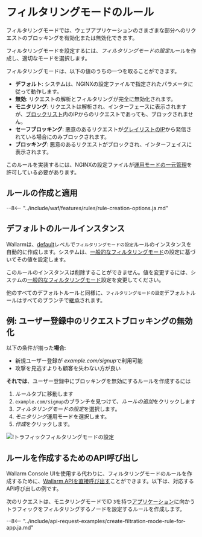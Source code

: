 [link-wallarm-mode-override]: ../../admin-en/configure-parameters-en.ja.md#wallarm_mode_allow_override

[img-mode-rule]: ../../images/user-guides/rules/wallarm-mode-rule-with-safe-blocking.png

# フィルタリングモードのルール

フィルタリングモードでは、ウェブアプリケーションのさまざまな部分へのリクエストのブロッキングを有効化または無効化できます。

フィルタリングモードを設定するには、*フィルタリングモードの設定*ルールを作成し、適切なモードを選択します。

フィルタリングモードは、以下の値のうちの一つを取ることができます。

* **デフォルト**: システムは、NGINXの設定ファイルで指定されたパラメータに従って動作します。
* **無効**: リクエストの解析とフィルタリングが完全に無効化されます。
* **モニタリング**: リクエストは解析され、インターフェースに表示されますが、[ブロックリスト](../ip-lists/denylist.ja.md)内のIPからのリクエストであっても、ブロックされません。
* **セーフブロッキング**: 悪意のあるリクエストが[グレイリストのIP](../ip-lists/graylist.ja.md)から発信されている場合にのみブロックされます。
* **ブロッキング**: 悪意のあるリクエストがブロックされ、インターフェイスに表示されます。

このルールを実装するには、NGINXの設定ファイルが[運用モードの一元管理][link-wallarm-mode-override]を許可している必要があります。

## ルールの作成と適用

--8<-- "../include/waf/features/rules/rule-creation-options.ja.md"

## デフォルトのルールインスタンス

Wallarmは、[default](../../user-guides/rules/view.ja.md#default-rules)レベルで`フィルタリングモードの設定`ルールのインスタンスを自動的に作成します。システムは、[一般的なフィルタリングモード](../../admin-en/configure-wallarm-mode.ja.md#setting-up-the-general-filtration-rule-in-wallarm-console)の設定に基づいてその値を設定します。

このルールのインスタンスは削除することができません。値を変更するには、システムの[一般的なフィルタリングモード](../../admin-en/configure-wallarm-mode.ja.md#setting-up-the-general-filtration-rule-in-wallarm-console)設定を変更してください。

他のすべてのデフォルトルールと同様に、`フィルタリングモードの設定`デフォルトルールはすべてのブランチで[継承](../../user-guides/rules/view.ja.md)されます。

## 例: ユーザー登録中のリクエストブロッキングの無効化

以下の条件が揃った**場合**:

* 新規ユーザー登録が *example.com/signup*で利用可能
* 攻撃を見逃すよりも顧客を失わない方が良い

**それでは**、ユーザー登録中にブロッキングを無効にするルールを作成するには

1. *ルール*タブに移動します
1. `example.com/signup`のブランチを見つけて、*ルールの追加*をクリックします
1. *フィルタリングモードの設定*を選択します。
1. *モニタリング*運用モードを選択します。
1. *作成*をクリックします。

![!トラフィックフィルタリングモードの設定][img-mode-rule]

## ルールを作成するためのAPI呼び出し

Wallarm Console UIを使用する代わりに、フィルタリングモードのルールを作成するために、[Wallarm APIを直接呼び出す](../../api/overview.ja.md)ことができます。以下は、対応するAPI呼び出しの例です。

次のリクエストは、モニタリングモードでID `3`を持つ[アプリケーション](../settings/applications.ja.md)に向かうトラフィックをフィルタリングするノードを設定するルールを作成します。

--8<-- "../include/api-request-examples/create-filtration-mode-rule-for-app.ja.md"